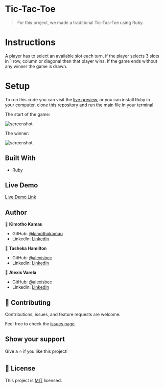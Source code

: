 # Tic-Tac-Toe

> For this project, we made a traditional Tic-Tac-Toe using Ruby. 

# Instructions

A player has to select an available slot each turn, if the player selects 3 slots in 1 row, column or diagonal then that player wins. If the game ends without any winner the game is drawn.

# Setup

To run this code you can visit the [live preview](https://repl.it/@alexisbec/Tic-Tac-Toe), or you can install Ruby in your computer, clone this repository and run the main file in your terminal.

The start of the game: 

![screenshot](./screenshot_1.png)

The winner:

![screenshot](./screenshot_2.png)

## Built With

- Ruby

## Live Demo

[Live Demo Link](https://repl.it/@alexisbec/Tic-Tac-Toe)


## Author

👤 **Kimotho Kamau**

- GitHub: [@kimothokamau](https://github.com/kimothokamau/)
- LinkedIn: [LinkedIn](https://www.linkedin.com/in/kimotho-kamau-6ab307185)

👤 **Tasheka Hamilton**

- GitHub: [@alexisbec](https://github.com/Tasheka/)
- LinkedIn: [LinkedIn](https://www.linkedin.com/in/tasheka-hamilton-43532311b)

👤 **Alexis Varela**

- GitHub: [@alexisbec](https://github.com/alexisbec)
- LinkedIn: [LinkedIn](https://www.linkedin.com/in/alexis-varela-2584111b7/)

## 🤝 Contributing

Contributions, issues, and feature requests are welcome.

Feel free to check the [issues page](https://github.com/Tasheka/Tic-Tac-Toe/issues).

## Show your support

Give a ⭐️ if you like this project!

## 📝 License

This project is [MIT](https://github.com/Tasheka/Tic-Tac-Toe/blob/readme_game_instructions/LICENSE) licensed.
